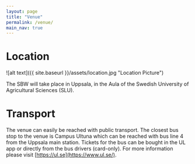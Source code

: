 ```yaml
---
layout: page
title: "Venue"
permalink: /venue/
main_nav: true
---
```


# Location

![alt text]({{ site.baseurl }}/assets/location.jpg "Location Picture")

The SBW will take place in Uppsala, in the Aula of the Swedish University of Agricultural Sciences (SLU). 

# Transport

The venue can easily be reached with public transport. The closest bus stop to the venue is Campus Ultuna which can be reached with bus line 4 from the Uppsala main station. Tickets for the bus can be bought in the UL app or directly from the bus drivers (card-only). For more information please visit [https://ul.se](https://www.ul.se/).
